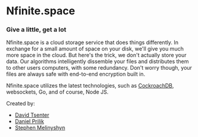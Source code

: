 # Nfinite.space
### Give a little, get a lot

Nfinite.space is a cloud storage service that does things differently. In exchange for a small amount of space on your disk, we'll give you much more space in the cloud. But here's the trick, we don't actually store your data. Our algorithms intelligently dissemble your files and distributes them to other users computers, with some redundancy. Don't worry though, your files are always safe with end-to-end encryption built in. 

Nfinite.space utilizes the latest technologies, such as [CockroachDB](https://www.cockroachlabs.com/), websockets, Go, and of course, Node JS. 

Created by:
- [David Tsenter](http://www.davidtsenter.com/)
- [Daniel Prilik](http://prilik.ca/)
- [Stephen Melinyshyn](https://melinysh.me/)
